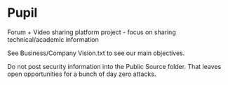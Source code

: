 # Pupil
Forum + Video sharing platform project - focus on sharing technical/academic information


See Business/Company Vision.txt to see our main objectives.

Do not post security information into the Public Source folder. That leaves open opportunities for a bunch of day zero attacks.
